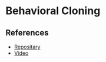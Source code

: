 # Behavioral Cloning
## References
* [Repositary](https://github.com/CleanPegasus/Behavioural-Cloning)
* [Video](https://www.youtube.com/watch?v=EaY5QiZwSP4&feature=youtu.be)


